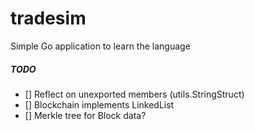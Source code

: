 # tradesim
Simple Go application to learn the language

##### TODO
- [] Reflect on unexported members (utils.StringStruct)
- [] Blockchain implements LinkedList
- [] Merkle tree for Block data?
